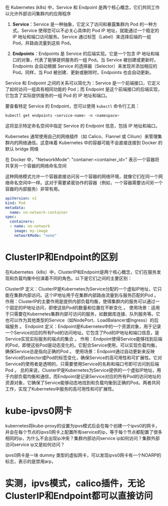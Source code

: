 在 Kubernetes (k8s) 中，Service 和 Endpoint 是两个核心概念，它们共同工作以允许外部访问集群内的应用程序

1. **Service**：Service 是一种抽象，它定义了访问和暴露集群内 Pod 的一种方式。Service 使得您可以不必关心具体的 Pod IP 地址，就能通过一个稳定的 IP 地址和端口访问服务。Service 通过标签（Label）来选择后端的一组 Pod，并路由流量到这些 Pod。

2. **Endpoints**：Endpoints 是 Service 的后端实现。它是一个包含 IP 地址和端口的对象，代表了能够提供服务的一组 Pod。当 Service 被创建或更新时，Endpoints 会自动根据 Service 的选择器（Selector）来发现并添加相应的 Pod。同样，当 Pod 被创建、更新或删除时，Endpoints 也会自动更新。

Service 和 Endpoint 之间的关系可以简化为：Service 是一个前端接口，它定义了如何访问一组具有相同功能的 Pod；而 Endpoint 是这个前端接口的后端实现，它包含了实际提供服务的一组 Pod 的 IP 地址和端口。

要查看特定 Service 的 Endpoint，您可以使用 `kubectl` 命令行工具：

```bash
kubectl get endpoints <service-name> -n <namespace>
```

这将显示特定命名空间中指定 Service 的 Endpoint 信息，包括 IP 地址和端口。

Kubernetes 通常使用自己的网络插件（如 Calico、Flannel 或 Cilium）来管理集群内的网络通信。这意味着 Kubernetes 中的容器可能不会直接连接到 Docker 的默认 bridge 网络

在 Docker 中，"NetworkMode": "container:<container_id>" 表示一个容器将共享另一个容器的网络命名空间

这种网络模式允许一个容器直接访问另一个容器的网络环境，就像它们在同一个网络命名空间中一样。这对于需要紧密协作的容器（例如，一个容器需要访问另一个容器的内部服务）非常有用。



```yaml
apiVersion: v1
kind: Pod
metadata:
  name: no-network-container
spec:
  containers:
  - name: no-network
    image: my-image
    networkMode: "none"
```

# ClusterIP和Endpoint的区别
在Kubernetes（k8s）中，ClusterIP和Endpoint是两个核心概念，它们在服务发现和负载均衡中扮演着不同的角色。以下是它们之间的主要区别：

ClusterIP
定义：ClusterIP是Kubernetes为Service分配的一个虚拟IP地址，它只能在集群内部访问。这个IP地址用于在集群内部路由流量到与服务匹配的Pod 。
作用：ClusterIP的主要作用是提供内部负载均衡，使得集群内的服务可以通过一个固定的IP地址访问，即使这些Pod的数量和位置在不断变化 。
使用场景：适用于只需要在Kubernetes集群内部可访问的服务，如数据库连接、队列服务等。它也可以作为其他类型的Service（如NodePort、LoadBalancer或Ingress）的后端服务 。
Endpoint
定义：Endpoint是Kubernetes中的一个资源对象，用于记录一个Service对应的所有Pod的访问地址。它包含了Pod的IP地址和端口信息，是Service实现实际服务的端点的集合 。
作用：Endpoint使得Service能够找到后端的Pod，即使这些Pod是动态变化的。它配合Service使用，可以实现负载均衡，确保Service总是指向正确的Pod 。
使用场景：Endpoint通过自动更新来反映Service的selector或Pod的标签变化，确保Service的高可用性和可扩展性。它对Service的使用者是透明的，只需要使用Service的名称和端口号即可访问到后端Pod 。
总的来说，ClusterIP是Kubernetes为Service提供的一个虚拟IP地址，用于内部负载均衡和通信，而Endpoint是记录Service对应的所有Pod的访问地址的资源对象，它确保了Service能够动态地找到和负载均衡到正确的Pod。两者共同工作，实现了Kubernetes中服务的高可用性和可扩展性。

# kube-ipvs0网卡
kubernetes将kube-proxy的设置为ipvs模式后会在每个创建一个ipvs0的网卡，并会在每个节点的ipvs0网卡上配置所有service的ip，等于每个节点都配置了很多相同的ip，为什么不会出现ip冲突？集群内部访问service ip如何访问？集群外部访问service ip又是如何访问？

ipvs0网卡是一块 dummy 类型的虚拟网卡，可以发现ipvs0网卡有一个NOARP的标志，表示的是禁用arp，

# 实测，ipvs模式，calico插件，无论ClusterIP和Endpoint都可以直接访问